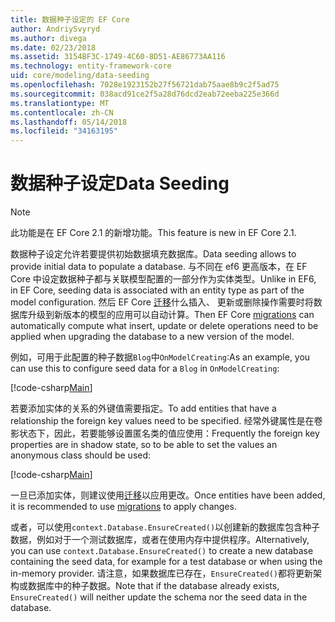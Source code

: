 ```yaml
---
title: 数据种子设定的 EF Core
author: AndriySvyryd
ms.author: divega
ms.date: 02/23/2018
ms.assetid: 3154BF3C-1749-4C60-8D51-AE86773AA116
ms.technology: entity-framework-core
uid: core/modeling/data-seeding
ms.openlocfilehash: 7028e1923152b27f56721dab75aae8b9c2f5ad75
ms.sourcegitcommit: 038acd91ce2f5a28d76dcd2eab72eeba225e366d
ms.translationtype: MT
ms.contentlocale: zh-CN
ms.lasthandoff: 05/14/2018
ms.locfileid: "34163195"
---
```

# <a name="data-seeding"></a><span data-ttu-id="2df20-102">数据种子设定</span><span class="sxs-lookup"><span data-stu-id="2df20-102">Data Seeding</span></span>

> [!NOTE]  
> <span data-ttu-id="2df20-103">此功能是在 EF Core 2.1 的新增功能。</span><span class="sxs-lookup"><span data-stu-id="2df20-103">This feature is new in EF Core 2.1.</span></span>

<span data-ttu-id="2df20-104">数据种子设定允许若要提供初始数据填充数据库。</span><span class="sxs-lookup"><span data-stu-id="2df20-104">Data seeding allows to provide initial data to populate a database.</span></span> <span data-ttu-id="2df20-105">与不同在 ef6 更高版本，在 EF Core 中设定数据种子都与关联模型配置的一部分作为实体类型。</span><span class="sxs-lookup"><span data-stu-id="2df20-105">Unlike in EF6, in EF Core, seeding data is associated with an entity type as part of the model configuration.</span></span> <span data-ttu-id="2df20-106">然后 EF Core [迁移](xref:core/managing-schemas/migrations/index)什么插入、 更新或删除操作需要时将数据库升级到新版本的模型的应用可以自动计算。</span><span class="sxs-lookup"><span data-stu-id="2df20-106">Then EF Core [migrations](xref:core/managing-schemas/migrations/index) can automatically compute what insert, update or delete operations need to be applied when upgrading the database to a new version of the model.</span></span>

<span data-ttu-id="2df20-107">例如，可用于此配置的种子数据`Blog`中`OnModelCreating`:</span><span class="sxs-lookup"><span data-stu-id="2df20-107">As an example, you can use this to configure seed data for a `Blog` in `OnModelCreating`:</span></span>

[!code-csharp[Main](../../../samples/core/DataSeeding/DataSeedingContext.cs?name=BlogSeed)]

<span data-ttu-id="2df20-108">若要添加实体的关系的外键值需要指定。</span><span class="sxs-lookup"><span data-stu-id="2df20-108">To add entities that have a relationship the foreign key values need to be specified.</span></span> <span data-ttu-id="2df20-109">经常外键属性是在卷影状态下，因此，若要能够设置匿名类的值应使用：</span><span class="sxs-lookup"><span data-stu-id="2df20-109">Frequently the foreign key properties are in shadow state, so to be able to set the values an anonymous class should be used:</span></span>

[!code-csharp[Main](../../../samples/core/DataSeeding/DataSeedingContext.cs?name=PostSeed)]

<span data-ttu-id="2df20-110">一旦已添加实体，则建议使用[迁移](xref:core/managing-schemas/migrations/index)以应用更改。</span><span class="sxs-lookup"><span data-stu-id="2df20-110">Once entities have been added, it is recommended to use [migrations](xref:core/managing-schemas/migrations/index) to apply changes.</span></span> 

<span data-ttu-id="2df20-111">或者，可以使用`context.Database.EnsureCreated()`以创建新的数据库包含种子数据，例如对于一个测试数据库，或者在使用内存中提供程序。</span><span class="sxs-lookup"><span data-stu-id="2df20-111">Alternatively, you can use `context.Database.EnsureCreated()` to create a new database containing the seed data, for example for a test database or when using the in-memory provider.</span></span> <span data-ttu-id="2df20-112">请注意，如果数据库已存在，`EnsureCreated()`都将更新架构或数据库中的种子数据。</span><span class="sxs-lookup"><span data-stu-id="2df20-112">Note that if the database already exists, `EnsureCreated()` will neither update the schema nor the seed data in the database.</span></span>
